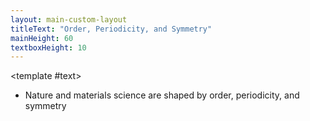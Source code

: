 ```yaml
---
layout: main-custom-layout
titleText: "Order, Periodicity, and Symmetry"
mainHeight: 60
textboxHeight: 10
---
```


<CrossfadeImages :images="[
    'order-periodicity-symmetry.jpeg'
]" />

<template #text>
<div class="text-left">
  <ul class="list-disc pl-4">
    <li v-click="1">Nature and materials science are shaped by order, periodicity, and symmetry</li>
  </ul>
</div>
</template>